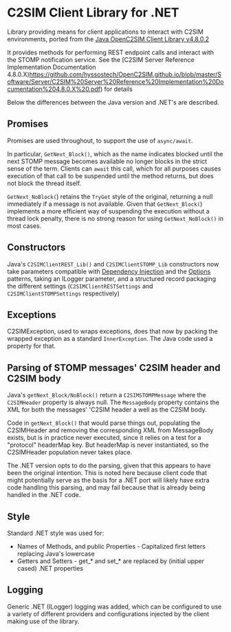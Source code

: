 ﻿# C2SIM Client Library for .NET

Library providing means for client applications to interact with C2SIM environments, ported from the
[Java OpenC2SIM Client Library v4.8.0.2](https://github.com/hyssostech/OpenC2SIM.github.io/tree/master/Software/Library/Java/C2SIMClientLib)

It provides methods for performing REST endpoint calls and interact with the STOMP notification service. See the [C2SIM Server Reference Implementation Documentation 4.8.0.X)https://github.com/hyssostech/OpenC2SIM.github.io/blob/master/Software/Server/C2SIM%20Server%20Reference%20Implementation%20Documentation%204.8.0.X%20.pdf) for details

Below the differences between the Java version and .NET's are described.

## Promises

Promises are used throughout, to support the use of `async/await`.

In particular, `GetNext_Block()`, which as the name indicates blocked until the next STOMP message becomes available no 
longer blocks in the strict sense of the term. Clients can `await` this call, which for all purposes causes execution
of that call to be suspended until the method returns, but does not block the thread itself.

`GetNext_NoBlock(`) retains the `TryGet` style of the original, returning a null immediately if a message is not available. 
Given that `GetNext_Block(`) implements a more efficient way of suspending the execution without a thread lock penalty, there 
is no strong reason for using `GetNext_NoBlock()` in most cases.

## Constructors

Java's `C2SIMClientREST_Lib()` and `C2SIMClientSTOMP_Lib` constructors now take parameters compatible with [Dependency Injection](https://docs.microsoft.com/en-us/dotnet/core/extensions/dependency-injection) and the [Options](https://docs.microsoft.com/en-us/dotnet/core/extensions/options)
patterns, taking an ILogger parameter, and a structured record packaging the different settings (`C2SIMClientRESTSettings` and `C2SIMClientSTOMPSettings` respectively)

## Exceptions

C2SIMException, used to wraps exceptions, does that now by packing the wrapped exception as a standard `InnerException`. 
The Java code used a property for that. 

## Parsing of STOMP messages' C2SIM header and C2SIM body

Java's `getNext_Block/NoBlock()` return a `C2SIMSTOMPMessage` where the `C2SIMHeader` property is always null. The `MessageBody` property
contains the XML for both the messages' 'C2SIM header a well as the C2SIM body. 

Code in `getNext_Block()` that would parse things out, populating the C2SIMHeader and removing the corresponding XML from MessageBody exists, 
but is in practice never executed, since it relies on a test for a "protocol" headerMap key. But headerMap is never instantiated, so the
C2SIMHeader population never takes place.

The .NET version opts to do the parsing, given that this appears to have been the original intention. This is noted here because
client code that might potentially serve as the basis for a .NET port will likely have extra code handling this parsing, and may fail because
that is already being handled in the .NET code.


## Style 

Standard .NET style was used for:

- Names of Methods, and public Properties - Capitalized first letters replacing Java's lowercase
- Getters and Setters - get_* and set_* are replaced by (initial upper cased) .NET properties

## Logging

Generic .NET (ILogger) logging was added, which can be configured to use a variety of different providers and configurations injected by the 
client making use of the library.



